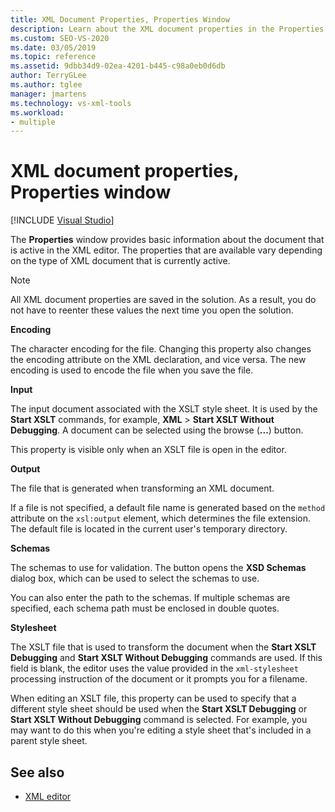 ```yaml
---
title: XML Document Properties, Properties Window
description: Learn about the XML document properties in the Properties window that provide basic information about the active document in the XML editor.
ms.custom: SEO-VS-2020
ms.date: 03/05/2019
ms.topic: reference
ms.assetid: 9dbb34d9-02ea-4201-b445-c98a0eb0d6db
author: TerryGLee
ms.author: tglee
manager: jmartens
ms.technology: vs-xml-tools
ms.workload:
- multiple
---
```

# XML document properties, Properties window

 [!INCLUDE [Visual Studio](~/includes/applies-to-version/vs-windows-only.md)]

The **Properties** window provides basic information about the document that is active in the XML editor. The properties that are available vary depending on the type of XML document that is currently active.

> [!NOTE]
> All XML document properties are saved in the solution. As a result, you do not have to reenter these values the next time you open the solution.

**Encoding**

The character encoding for the file. Changing this property also changes the encoding attribute on the XML declaration, and vice versa. The new encoding is used to encode the file when you save the file.

**Input**

The input document associated with the XSLT style sheet. It is used by the **Start XSLT** commands, for example, **XML** > **Start XSLT Without Debugging**. A document can be selected using the browse (**...**) button.

This property is visible only when an XSLT file is open in the editor.

**Output**

The file that is generated when transforming an XML document.

If a file is not specified, a default file name is generated based on the `method` attribute on the `xsl:output` element, which determines the file extension. The default file is located in the current user's temporary directory.

**Schemas**

The schemas to use for validation. The button opens the **XSD Schemas** dialog box, which can be used to select the schemas to use.

You can also enter the path to the schemas. If multiple schemas are specified, each schema path must be enclosed in double quotes.

**Stylesheet**

The XSLT file that is used to transform the document when the **Start XSLT Debugging** and **Start XSLT Without Debugging** commands are used. If this field is blank, the editor uses the value provided in the `xml-stylesheet` processing instruction of the document or it prompts you for a filename.

When editing an XSLT file, this property can be used to specify that a different style sheet should be used when the **Start XSLT Debugging** or **Start XSLT Without Debugging** command is selected. For example, you may want to do this when you're editing a style sheet that's included in a parent style sheet.

## See also

- [XML editor](../xml-tools/xml-editor.md)
